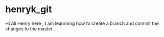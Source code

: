# henryk_git
Hi All
Henry here ,  I am leanrning how to create a branch and commit the changes to the master 
